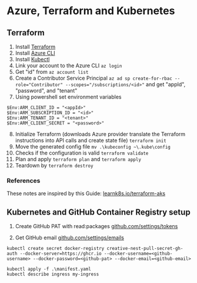 # Azure, Terraform and Kubernetes

## Terraform

1. Install [Terraform](https://learn.hashicorp.com/tutorials/terraform/install-cli)
2. Install [Azure CLI](https://docs.microsoft.com/en-us/cli/azure/install-azure-cli)
3. Install [Kubectl](https://kubernetes.io/docs/tasks/tools/)
4. Link your account to the Azure CLI `az login`
5. Get "id" from `az account list`
6. Create a Contributor Service Principal `az ad sp create-for-rbac --role="Contributor" --scopes="/subscriptions/<id>"` and get "appId", "password", and "tenant"
7. Using powershell set environment variables
```
$Env:ARM_CLIENT_ID = "<appId>"
$Env:ARM_SUBSCRIPTION_ID = "<id>"
$Env:ARM_TENANT_ID = "<tenant>"
$Env:ARM_CLIENT_SECRET = "<password>"
```
8. Initialize Terraform (downloads Azure provider translate the Terraform instructions into API calls and create state file) `terraform init`
9. Move the generated config file `mv .\kubeconfig ~\.kube\config`
10. Checks if the configuration is valid `terraform validate`
11. Plan and apply `terraform plan` and `terraform apply`
12. Teardown by `terraform destroy`

### References

These notes are inspired by this Guide: [learnk8s.io/terraform-aks](https://learnk8s.io/terraform-aks)

## Kubernetes and GitHub Container Registry setup

1. Create GitHub PAT with read:packages [github.com/settings/tokens](https://github.com/settings/tokens)

2. Get GitHub email [github.com/settings/emails](https://github.com/settings/emails)

`kubectl create secret docker-registry creative-nest-pull-secret-gh-auth --docker-server=https://ghcr.io --docker-username=<github-username> --docker-password=<github-pat> --docker-email=<github-email>`

```
kubectl apply -f .\manifest.yaml
kubectl describe ingress my-ingress
```
